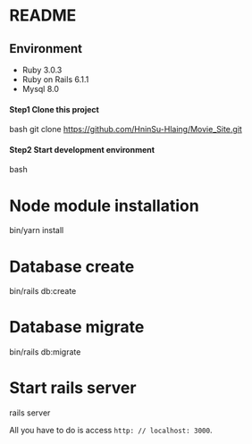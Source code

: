# README

## Environment

- Ruby 3.0.3
- Ruby on Rails 6.1.1
- Mysql 8.0

#### Step1 Clone this project

bash
git clone https://github.com/HninSu-Hlaing/Movie_Site.git


#### Step2 Start development environment

bash

# Node module installation
bin/yarn install

# Database create
bin/rails db:create

# Database migrate
bin/rails db:migrate

# Start rails server
rails server


All you have to do is access `http: // localhost: 3000`.
